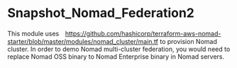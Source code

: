 # Snapshot_Nomad_Federation2

This module uses　https://github.com/hashicorp/terraform-aws-nomad-starter/blob/master/modules/nomad_cluster/main.tf to provision Nomad  cluster.
In order to demo Nomad multi-cluster federation, you would need to replace Nomad OSS binary to Nomad Enterprise binary in Nomad servers.
